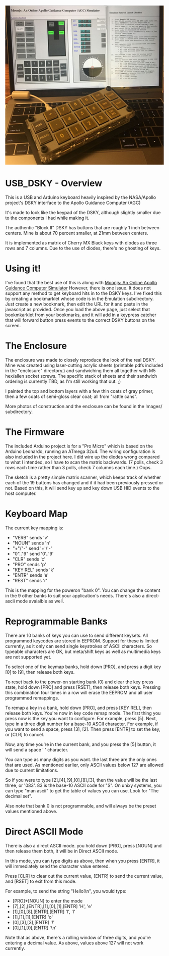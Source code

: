 ![Demo image of USB DSKY](https://raw.githubusercontent.com/BleuLlama/USB_DSKY/master/Images/04_demo_use.jpg)


# USB_DSKY - Overview

This is a USB and Arduino keyboard heavily inspired by the NASA/Apollo
project's DSKY interface to the Apollo Guidance Computer (AGC)

It's made to look like the keypad of the DSKY, although slightly
smaller due to the components I had while making it.

The authentic "Block II" DSKY has buttons that are roughly 1 inch
between centers.  Mine is about 70 percent smaller, at 21mm between
centers.

It is implemented as matrix of Cherry MX Black keys with diodes as
three rows and 7 columns.  Due to the use of diodes, there's no
ghosting of keys.

# Using it!

I've found that the best use of this is along with
[Moonjs: An Online Apollo Guidance Computer Simulator](http://svtsim.com/moonjs/agc.html)
However, there is one issue.  It does not support any method to get keyboard hits in to
the DSKY keys.  I've fixed this by creating a bookmarklet whose code is in the Emulation
subdirectory.  Just create a new bookmark, then edit the URL for it and paste in the 
javascript as provided.  Once you load the above page, just select that bookmkarklet 
from your bookmarks, and it will add in a keypress catcher that will forward button
press events to the correct DSKY buttons on the screen. 


# The Enclosure

The enclosure was made to closely reproduce the look of the real
DSKY.  Mine was created using laser-cutting acrylic sheets (printable
pdfs included in the "enclosure" directory.) and sandwiching them
all together with M5 hex/allen socket screws.  The specific stack
of sheets and their sandwich ordering is currently TBD, as I'm still
working that out. ;)

I painted the top and bottom layers with a few thin coats of
gray primer, then a few coats of semi-gloss clear coat; all from
"rattle cans".

More photos of construction and the enclosure can be found in
the Images/ subdirectory.

# The Firmware

The included Arduino project is for a "Pro Micro" which is based
on the Arduino Leonardo, running an ATmega 32u4.  The wiring
configuration is also included in the project here.  I did wire up
the diodes wrong compared to what I intended, so I have to scan the
matrix backwards. (7 polls, check 3 rows each time rather than 3
polls, check 7 columns each time.) Oops.

The sketch is a pretty simple matrix scanner, which keeps track of
whether each of the 19 buttons has changed and if it had been
previously pressed or not.  Based on this, it will send key up
and key down USB HID events to the host computer.

# Keyboard Map

The current key mapping is:

- "VERB" sends 'v'
- "NOUN" sends 'n'
- "+"/"-" send '+'/'-'
- "0".."9" send '0'..'9'
- "CLR" sends 'c'
- "PRO" sends 'p'
- "KEY REL" sends 'k'
- "ENTR" sends 'e'
- "REST" sends 'r'

This is the mapping for the poweron "bank 0".  You can change the content in 
the 9 other banks to suit your application's needs.  There's also a
direct-ascii mode avaialble as well.

# Reprogrammable Banks

There are 10 banks of keys you can use to send different keysets.
All programmed keycodes are stored in EEPROM.  Support for these
is limited currently, as it only can send single keystrokes of ASCII
characters.  So typeable characters are OK, but meta/shift keys as
well as multimedia keys are not supported yet.

To select one of the keymap banks, hold down [PRO], and press a
digit key [0] to [9], then release both keys.

To reset back to the power-on starting bank (0) and clear the key
press state, hold down [PRO] and press [RSET], then release both
keys.  Pressing this combination four times in a row will erase the
EEPROM and all user programmed remappings.

To remap a key in a bank, hold down [PRO], and press [KEY REL],
then release both keys.  You're now in key code remap mode.  The
first thing you press now is the key you want to configure.  For
example, press [5].  Next, type in a three digit number for a base-10
ASCII character.  For example, if you want to send a space, press
[3], [2].  Then press [ENTR] to set the key, or [CLR] to cancel.

Now, any time you're in the current bank, and you press the [5]
button, it will send a space ' ' character.

You can type as many digits as you want. the last three are 
the only ones that are used.  As mentioned earlier, only ASCII
values below 127 are allowed due to current limitations.

So if you were to type [2],[4],[9],[0],[8],[3], then the value will
be the last three, or '083'.  83 is the base-10 ASCII code for "S".
On unixy systems, you can type "man ascii" to get the table of 
values you can use.  Look for "The decimal set".

Also note that bank 0 is not programmable, and will always be the
preset values mentioned above.

# Direct ASCII Mode

There is also a direct ASCII mode.  you hold down [PRO], press 
[NOUN] and then release them both, it will be in Direct ASCII mode.

In this mode, you can type digits as above, then when you press [ENTR],
it will immediately send the character value entered. 

Press [CLR] to clear out the current value, [ENTR] to send the current
value, and [RSET] to exit from this mode.

For example, to send the string "Hello!\n", you would type:

- [PRO]+[NOUN]			to enter the mode
- [7],[2],[ENTR],[1],[0],[1],[ENTR]		'H', 'e'
- [1],[0],[8],[ENTR],[ENTR]				'l', 'l'
- [1],[1],[1],[ENTR]					'o'
- [0],[3],[3],[ENTR]					'!'
- [0],[1],[0],[ENTR]					'\n'


Note that as above, there's a rolling window of three digits, and you're
entering a decimal value.
As above, values above 127 will not work currently.
